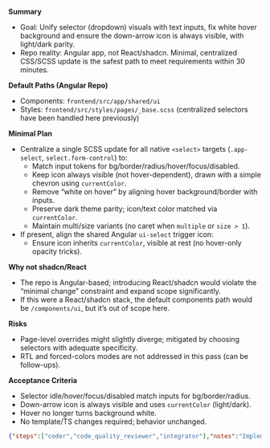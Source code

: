 **Summary**
- Goal: Unify selector (dropdown) visuals with text inputs, fix white hover background and ensure the down-arrow icon is always visible, with light/dark parity.
- Repo reality: Angular app, not React/shadcn. Minimal, centralized CSS/SCSS update is the safest path to meet requirements within 30 minutes.

**Default Paths (Angular Repo)**
- Components: `frontend/src/app/shared/ui`
- Styles: `frontend/src/styles/pages/_base.scss` (centralized selectors have been handled here previously)

**Minimal Plan**
- Centralize a single SCSS update for all native `<select>` targets (`.app-select`, `select.form-control`) to:
  - Match input tokens for bg/border/radius/hover/focus/disabled.
  - Keep icon always visible (not hover-dependent), drawn with a simple chevron using `currentColor`.
  - Remove “white on hover” by aligning hover background/border with inputs.
  - Preserve dark theme parity; icon/text color matched via `currentColor`.
  - Maintain multi/size variants (no caret when `multiple` or `size > 1`).
- If present, align the shared Angular `ui-select` trigger icon:
  - Ensure icon inherits `currentColor`, visible at rest (no hover-only opacity tricks).

**Why not shadcn/React**
- The repo is Angular-based; introducing React/shadcn would violate the “minimal change” constraint and expand scope significantly.
- If this were a React/shadcn stack, the default components path would be `/components/ui`, but it’s out of scope here.

**Risks**
- Page-level overrides might slightly diverge; mitigated by choosing selectors with adequate specificity.
- RTL and forced-colors modes are not addressed in this pass (can be follow-ups).

**Acceptance Criteria**
- Selector idle/hover/focus/disabled match inputs for bg/border/radius.
- Down-arrow icon is always visible and uses `currentColor` (light/dark).
- Hover no longer turns background white.
- No template/TS changes required; behavior unchanged.

```json
{"steps":["coder","code_quality_reviewer","integrator"],"notes":"Implement a single centralized SCSS change in frontend/src/styles/pages/_base.scss to unify native <select> with inputs: keep background consistent on hover (no white), ensure the chevron icon is always visible and uses currentColor, preserve focus/disabled states and dark mode. Apply rules to both .app-select and select.form-control. If needed, set the shared Angular ui-select trigger icon color to currentColor and remove hover-only visibility. Do not introduce React/shadcn; the repo is Angular.","tests":"Build frontend and visually verify: (1) selector hover bg matches inputs (no white) in light/dark; (2) icon visible at rest and matches text via currentColor; (3) focus-visible ring and disabled styles match inputs; (4) multi/size>1 variants hide caret correctly; (5) check across pages using .app-select and select.form-control (e.g., Settings, Board, Reports)."}```